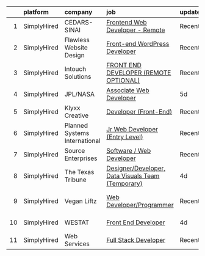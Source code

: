 

|    | platform    | company                       | job                                                                                                                                                            | update_time   | location         |
|---:|:------------|:------------------------------|:---------------------------------------------------------------------------------------------------------------------------------------------------------------|:--------------|:-----------------|
|  1 | SimplyHired | CEDARS-SINAI                  | [Frontend Web Developer - Remote](https://www.simplyhired.com/job/R3bv0LME1JffgbVmvMegaIe7j_CyiGAqHuUJkA4_8v-kGxfvnliFYQ?q=design+developer)                   | Recently      | Los Angeles, CA  |
|  2 | SimplyHired | Flawless Website Design       | [Front-end WordPress Developer](https://www.simplyhired.com/job/7nUNHBLAjJhH1dtx6Tpj5rvAr71dZrCzzGnJhsgFap7PFK7Ur-NQIw?q=design+developer)                     | Recently      | Remote           |
|  3 | SimplyHired | Intouch Solutions             | [FRONT END DEVELOPER (REMOTE OPTIONAL)](https://www.simplyhired.com/job/V5IlsMu5bOZ77FY4oJZtfbOpXBT4X8uJ-aCT5S4fZZOQau0LivOowg?q=design+developer)             | Recently      | United States    |
|  4 | SimplyHired | JPL/NASA                      | [Associate Web Developer](https://www.simplyhired.com/job/gwDj4Kj5K-pbNPx6R9mFpFgNVTKuv2loCP4LlM3cBH1K7-4MMxUXkQ?q=design+developer)                           | 5d            | Pasadena, CA     |
|  5 | SimplyHired | Klyxx Creative                | [Developer (Front-End)](https://www.simplyhired.com/job/WpTrVnhW_ECyDoDAGX7AdPluRTvAkhCBJABCoqyCgQKZS182UbRHgQ?q=design+developer)                             | Recently      | New York, NY     |
|  6 | SimplyHired | Planned Systems International | [Jr Web Developer (Entry Level)](https://www.simplyhired.com/job/ebg1yabfkyiWM80EY_xgngF5GKdMDmuED84-hYpxkiQkJNcZej3_gA?q=design+developer)                    | Recently      | Washington, DC   |
|  7 | SimplyHired | Source Enterprises            | [Software / Web Developer](https://www.simplyhired.com/job/_t-w65ICz3oyDFdtqv18FeKFXcqU6Ufn4x368xqUpvCjKiMtrxvK-w?q=design+developer)                          | Recently      | New York, NY     |
|  8 | SimplyHired | The Texas Tribune             | [Designer/Developer, Data Visuals Team (Temporary)](https://www.simplyhired.com/job/hJUkwfXZmqLh9svqxxzWwWAMVWXIAzamFxEj9PpwSL6lXomD-pQYCQ?q=design+developer) | 4d            | Remote           |
|  9 | SimplyHired | Vegan Liftz                   | [Web Developer/Programmer](https://www.simplyhired.com/job/comrrSzpKsUqUyZP-96UB0-QD6TI7zdZVHs6q1tWKb9L8oBB2-hLMA?q=design+developer)                          | Recently      | San Clemente, CA |
| 10 | SimplyHired | WESTAT                        | [Front End Developer](https://www.simplyhired.com/job/N_BYimwVr-49rwxxgOy6JojTfIEP_PmuAp958Lriuz7ycHcQ_lafAQ?q=design+developer)                               | 4d            | Rockville, MD    |
| 11 | SimplyHired | Web Services                  | [Full Stack Developer](https://www.simplyhired.com/job/uS2yJEFEjpa6gVnq7pPYescy7HpffCxNQtrIzFT5DvXBjazOq9z8jw?q=design+developer)                              | Recently      | Remote           |